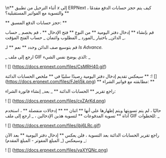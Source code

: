 \n** أثناء الترحيل من تطبيق _x_ إلى ERPNext ، كيف يتم حجز حسابات الدفع مقدمًا والتسوية مع الفواتير المستقبلية؟ **

** حجز حسابات الدفع المسبق: **

قم بإنشاء ** إدخال دفتر اليومية ** من النوع ** فتح الإدخال ** ، قم بخصم _ حساب الدائن_ باختيار _المورد _ المطلوب وائتمان _ حساب الفتح المؤقت _.

قم بتوسيع صف الدائن وحدد ** نعم ** لـ _Is Advance._

_ ارجع إلى ملف GIF الذي يوضح نفس الشيء: _

! [] (https://docs.erpnext.com/files/CsMRH40.gif)

سيعكس تقديم إدخال دفتر اليومية رصيدًا سلبيًا في ** ملخص الحسابات الدائنة ** :! [] (https://docs.erpnext.com/files/FJeIj5k.png) ** مطابقته مع فواتير الشراء: **

راجع تقرير ** الحسابات الدائنة ** _ بعد_ إنشاء فاتورة الشراء:

! [] (https://docs.erpnext.com/files/cxZArKd.png)

حاليًا ، لم يتم تسويتها ويتم إظهارها على أنها ** اثنان ** ** إدخالات منفصلة ** ، استخدم أداة ** تسوية المدفوعات ** لتسوية هذين الإدخالين ، _ ارجع إلى ملف GIF للخطوات: _

! [] (https://docs.erpnext.com/files/jbj6LRc.gif)

راجع تقرير الحسابات الدائنة بعد التسوية ، فلن يعكس ** إدخال دفتر اليومية ** بعد الآن وسيعكس (_ المبلغ المفوتر - المبلغ المقدم) _:

! [] (https://docs.erpnext.com/files/vaXYQNc.png)